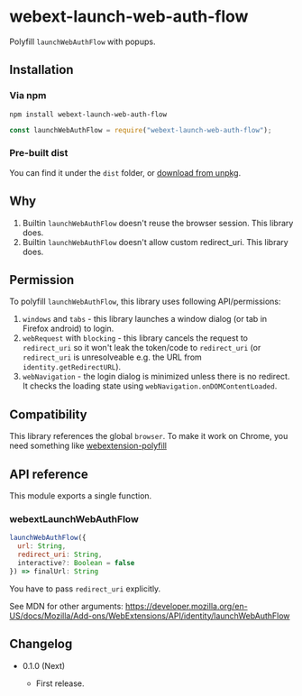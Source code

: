 webext-launch-web-auth-flow
============

Polyfill `launchWebAuthFlow` with popups.

Installation
------------

### Via npm

```
npm install webext-launch-web-auth-flow
```

```js
const launchWebAuthFlow = require("webext-launch-web-auth-flow");

```

### Pre-built dist

You can find it under the `dist` folder, or [download from unpkg](https://unpkg.com/webext-launch-web-auth-flow/dist/).

Why
----

1. Builtin `launchWebAuthFlow` doesn't reuse the browser session. This library does.
2. Builtin `launchWebAuthFlow` doesn't allow custom redirect_uri. This library does.

Permission
-----------

To polyfill `launchWebAuthFlow`, this library uses following API/permissions:

1. `windows` and `tabs` - this library launches a window dialog (or tab in Firefox android) to login.
2. `webRequest` with `blocking` - this library cancels the request to `redirect_uri` so it won't leak the token/code to `redirect_uri` (or `redirect_uri` is unresolveable e.g. the URL from `identity.getRedirectURL`).
3. `webNavigation` - the login dialog is minimized unless there is no redirect. It checks the loading state using `webNavigation.onDOMContentLoaded`.

Compatibility
--------------

This library references the global `browser`. To make it work on Chrome, you need something like [webextension-polyfill](https://github.com/mozilla/webextension-polyfill)

API reference
-------------

This module exports a single function.

### webextLaunchWebAuthFlow

```js
launchWebAuthFlow({
  url: String,
  redirect_uri: String,
  interactive?: Boolean = false
}) => finalUrl: String
```

You have to pass `redirect_uri` explicitly.

See MDN for other arguments:
https://developer.mozilla.org/en-US/docs/Mozilla/Add-ons/WebExtensions/API/identity/launchWebAuthFlow

Changelog
---------

* 0.1.0 (Next)

  - First release.
